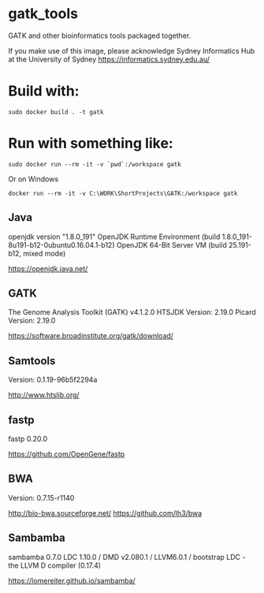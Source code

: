# gatk_tools
GATK and other bioinformatics tools packaged together.

If you make use of this image, please acknowledge 
Sydney Informatics Hub at the University of Sydney https://informatics.sydney.edu.au/

# Build with:

```sudo docker build . -t gatk```

# Run with something like:

```sudo docker run --rm -it -v `pwd`:/workspace gatk```

Or on Windows

```docker run --rm -it -v C:\WORK\ShortProjects\GATK:/workspace gatk ```


## Java 
openjdk version "1.8.0_191"
OpenJDK Runtime Environment (build 1.8.0_191-8u191-b12-0ubuntu0.16.04.1-b12)
OpenJDK 64-Bit Server VM (build 25.191-b12, mixed mode)  

https://openjdk.java.net/

## GATK
The Genome Analysis Toolkit (GATK) v4.1.2.0
HTSJDK Version: 2.19.0 
Picard Version: 2.19.0

https://software.broadinstitute.org/gatk/download/

## Samtools
Version: 0.1.19-96b5f2294a

http://www.htslib.org/

## fastp
fastp 0.20.0 

https://github.com/OpenGene/fastp

## BWA
Version: 0.7.15-r1140 

http://bio-bwa.sourceforge.net/
https://github.com/lh3/bwa

## Sambamba
sambamba 0.7.0 
LDC 1.10.0 / DMD v2.080.1 / LLVM6.0.1 / bootstrap LDC - the LLVM D compiler (0.17.4)

https://lomereiter.github.io/sambamba/
